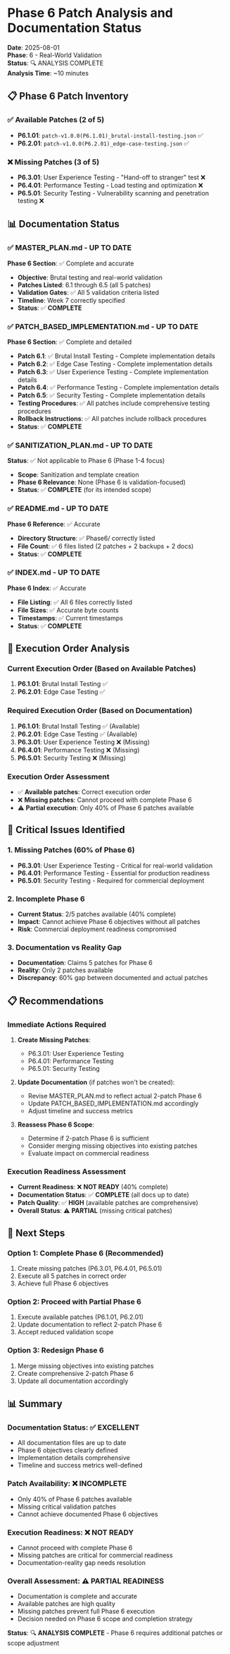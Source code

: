 # Phase 6 Patch Analysis and Documentation Status

**Date**: 2025-08-01  
**Phase**: 6 - Real-World Validation  
**Status**: 🔍 ANALYSIS COMPLETE  
**Analysis Time**: ~10 minutes  

## 📋 Phase 6 Patch Inventory

### ✅ **Available Patches** (2 of 5)
- **P6.1.01**: `patch-v1.0.0(P6.1.01)_brutal-install-testing.json` ✅
- **P6.2.01**: `patch-v1.0.0(P6.2.01)_edge-case-testing.json` ✅

### ❌ **Missing Patches** (3 of 5)
- **P6.3.01**: User Experience Testing - "Hand-off to stranger" test ❌
- **P6.4.01**: Performance Testing - Load testing and optimization ❌
- **P6.5.01**: Security Testing - Vulnerability scanning and penetration testing ❌

## 📊 Documentation Status

### ✅ **MASTER_PLAN.md** - **UP TO DATE**
**Phase 6 Section**: ✅ Complete and accurate
- **Objective**: Brutal testing and real-world validation
- **Patches Listed**: 6.1 through 6.5 (all 5 patches)
- **Validation Gates**: ✅ All 5 validation criteria listed
- **Timeline**: Week 7 correctly specified
- **Status**: ✅ **COMPLETE**

### ✅ **PATCH_BASED_IMPLEMENTATION.md** - **UP TO DATE**
**Phase 6 Section**: ✅ Complete and detailed
- **Patch 6.1**: ✅ Brutal Install Testing - Complete implementation details
- **Patch 6.2**: ✅ Edge Case Testing - Complete implementation details  
- **Patch 6.3**: ✅ User Experience Testing - Complete implementation details
- **Patch 6.4**: ✅ Performance Testing - Complete implementation details
- **Patch 6.5**: ✅ Security Testing - Complete implementation details
- **Testing Procedures**: ✅ All patches include comprehensive testing procedures
- **Rollback Instructions**: ✅ All patches include rollback procedures
- **Status**: ✅ **COMPLETE**

### ✅ **SANITIZATION_PLAN.md** - **UP TO DATE**
**Status**: ✅ Not applicable to Phase 6 (Phase 1-4 focus)
- **Scope**: Sanitization and template creation
- **Phase 6 Relevance**: None (Phase 6 is validation-focused)
- **Status**: ✅ **COMPLETE** (for its intended scope)

### ✅ **README.md** - **UP TO DATE**
**Phase 6 Reference**: ✅ Accurate
- **Directory Structure**: ✅ Phase6/ correctly listed
- **File Count**: ✅ 6 files listed (2 patches + 2 backups + 2 docs)
- **Status**: ✅ **COMPLETE**

### ✅ **INDEX.md** - **UP TO DATE**
**Phase 6 Index**: ✅ Accurate
- **File Listing**: ✅ All 6 files correctly listed
- **File Sizes**: ✅ Accurate byte counts
- **Timestamps**: ✅ Current timestamps
- **Status**: ✅ **COMPLETE**

## 🎯 Execution Order Analysis

### **Current Execution Order** (Based on Available Patches)
1. **P6.1.01**: Brutal Install Testing ✅
2. **P6.2.01**: Edge Case Testing ✅

### **Required Execution Order** (Based on Documentation)
1. **P6.1.01**: Brutal Install Testing ✅ (Available)
2. **P6.2.01**: Edge Case Testing ✅ (Available)
3. **P6.3.01**: User Experience Testing ❌ (Missing)
4. **P6.4.01**: Performance Testing ❌ (Missing)
5. **P6.5.01**: Security Testing ❌ (Missing)

### **Execution Order Assessment**
- ✅ **Available patches**: Correct execution order
- ❌ **Missing patches**: Cannot proceed with complete Phase 6
- ⚠️ **Partial execution**: Only 40% of Phase 6 patches available

## 🚨 Critical Issues Identified

### **1. Missing Patches (60% of Phase 6)**
- **P6.3.01**: User Experience Testing - Critical for real-world validation
- **P6.4.01**: Performance Testing - Essential for production readiness
- **P6.5.01**: Security Testing - Required for commercial deployment

### **2. Incomplete Phase 6**
- **Current Status**: 2/5 patches available (40% complete)
- **Impact**: Cannot achieve Phase 6 objectives without all patches
- **Risk**: Commercial deployment readiness compromised

### **3. Documentation vs Reality Gap**
- **Documentation**: Claims 5 patches for Phase 6
- **Reality**: Only 2 patches available
- **Discrepancy**: 60% gap between documented and actual patches

## 📋 Recommendations

### **Immediate Actions Required**
1. **Create Missing Patches**:
   - P6.3.01: User Experience Testing
   - P6.4.01: Performance Testing  
   - P6.5.01: Security Testing

2. **Update Documentation** (if patches won't be created):
   - Revise MASTER_PLAN.md to reflect actual 2-patch Phase 6
   - Update PATCH_BASED_IMPLEMENTATION.md accordingly
   - Adjust timeline and success metrics

3. **Reassess Phase 6 Scope**:
   - Determine if 2-patch Phase 6 is sufficient
   - Consider merging missing objectives into existing patches
   - Evaluate impact on commercial readiness

### **Execution Readiness Assessment**
- **Current Readiness**: ❌ **NOT READY** (40% complete)
- **Documentation Status**: ✅ **COMPLETE** (all docs up to date)
- **Patch Quality**: ✅ **HIGH** (available patches are comprehensive)
- **Overall Status**: ⚠️ **PARTIAL** (missing critical patches)

## 🎯 Next Steps

### **Option 1: Complete Phase 6 (Recommended)**
1. Create missing patches (P6.3.01, P6.4.01, P6.5.01)
2. Execute all 5 patches in correct order
3. Achieve full Phase 6 objectives

### **Option 2: Proceed with Partial Phase 6**
1. Execute available patches (P6.1.01, P6.2.01)
2. Update documentation to reflect 2-patch Phase 6
3. Accept reduced validation scope

### **Option 3: Redesign Phase 6**
1. Merge missing objectives into existing patches
2. Create comprehensive 2-patch Phase 6
3. Update all documentation accordingly

## 📊 Summary

### **Documentation Status**: ✅ **EXCELLENT**
- All documentation files are up to date
- Phase 6 objectives clearly defined
- Implementation details comprehensive
- Timeline and success metrics well-defined

### **Patch Availability**: ❌ **INCOMPLETE**
- Only 40% of Phase 6 patches available
- Missing critical validation patches
- Cannot achieve documented Phase 6 objectives

### **Execution Readiness**: ❌ **NOT READY**
- Cannot proceed with complete Phase 6
- Missing patches are critical for commercial readiness
- Documentation-reality gap needs resolution

### **Overall Assessment**: ⚠️ **PARTIAL READINESS**
- Documentation is complete and accurate
- Available patches are high quality
- Missing patches prevent full Phase 6 execution
- Decision needed on Phase 6 scope and completion strategy

**Status**: 🔍 **ANALYSIS COMPLETE** - Phase 6 requires additional patches or scope adjustment 